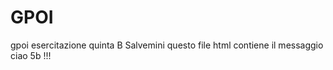 # GPOI
gpoi esercitazione quinta B Salvemini
questo file html contiene il messaggio <br>
ciao 5b !!! <br>
